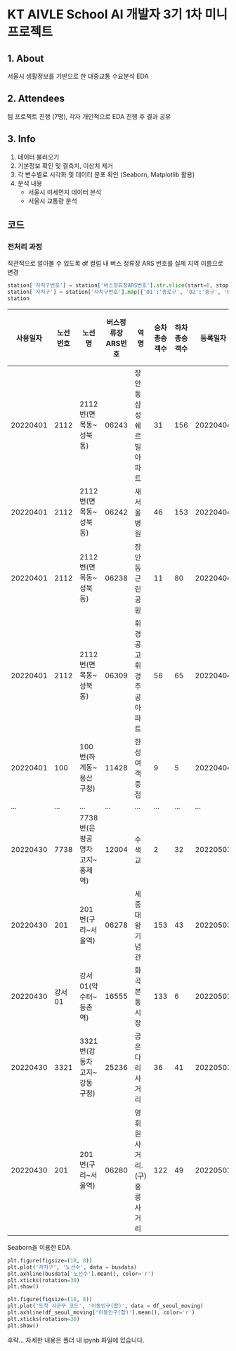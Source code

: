 # KT AIVLE School AI 개발자 3기 1차 미니 프로젝트

## 1. About

서울시 생활정보를 기반으로 한 대중교통 수요분석 EDA

## 2. Attendees

팀 프로젝트 진행 (7명), 각자 개인적으로 EDA 진행 후 결과 공유

## 3. Info

1. 데이터 불러오기
2. 기본정보 확인 및 결측치, 이상치 제거
3. 각 변수별로 시각화 및 데이터 분포 확인 (Seaborn, Matplotlib 활용)
4. 분석 내용
   - 서울시 미세먼지 데이터 분석
   - 서울시 교통량 분석

## 코드

### 전처리 과정

직관적으로 알아볼 수 있도록 df 컬럼 내 버스 정류장 ARS 번호를 실제 지역 이름으로 변경

```python
station['자치구번호'] = station['버스정류장ARS번호'].str.slice(start=0, stop=2)
station['자치구'] = station['자치구번호'].map({'01':'종로구', '02':'중구', '03': '용산구', '04':'성동구', '05': '광진구', '06': '동대문구', '07': '중랑구', '08': '성북구', '09': '강북구', '10': '도봉구', '11': '노원구', '12': '은평구', '13': '서대문구', '14': '마포구', '15': '양천구', '16': '강서구', '17': '구로구', '18': '금천구', '19': '영등포구', '20': '동작구', '21': '관악구', '22': '서초구', '23': '강남구', '24': '송파구', '25': '강동구'})
station
```

| 사용일자   | 노선번호 | 노선명                 | 버스정류장ARS번호 | 역명                     | 승차총승객수 | 하차총승객수 | 등록일자  | 자치구번호 | 자치구     |
|------------|----------|------------------------|------------------|--------------------------|--------------|--------------|-----------|-------------|------------|
| 20220401   | 2112     | 2112번(면목동~성북동) | 06243            | 장안동삼성쉐르빌아파트 | 31           | 156          | 20220404  | 06          | 동대문구 |
| 20220401   | 2112     | 2112번(면목동~성북동) | 06242            | 새서울병원               | 46           | 153          | 20220404  | 06          | 동대문구 |
| 20220401   | 2112     | 2112번(면목동~성북동) | 06238            | 장안동근린공원           | 11           | 80           | 20220404  | 06          | 동대문구 |
| 20220401   | 2112     | 2112번(면목동~성북동) | 06309            | 휘경공고휘경주공아파트 | 56           | 65           | 20220404  | 06          | 동대문구 |
| 20220401   | 100      | 100번(하계동~용산구청) | 11428            | 한성여객종점             | 9            | 5            | 20220404  | 11          | 노원구    |
| ...        | ...      | ...                    | ...              | ...                      | ...          | ...          | ...       | ...         | ...        |
| 20220430   | 7738     | 7738번(은평공영차고지~홍제역) | 12004        | 수색교                   | 2            | 32           | 20220503  | 12          | 은평구    |
| 20220430   | 201      | 201번(구리~서울역)       | 06278            | 세종대왕기념관           | 153          | 43           | 20220503  | 06          | 동대문구 |
| 20220430   | 강서01   | 강서01(약수터~등촌역) | 16555            | 화곡본동시장             | 133          | 6            | 20220503  | 16          | 강서구    |
| 20220430   | 3321     | 3321번(강동차고지~강동구청) | 25236        | 굽은다리사거리           | 36           | 41           | 20220503  | 25          | 강동구    |
| 20220430   | 201      | 201번(구리~서울역)       | 06280            | 영휘원사거리.(구)홍릉사거리 | 122          | 49           | 20220503  | 06          | 동대문구 |

Seaborn을 이용한 EDA

```python
plt.figure(figsize=(18, 8))
plt.plot('자치구', '노선수', data = busdata)
plt.axhline(busdata['노선수'].mean(), color='r')
plt.xticks(rotation=30)
plt.show()
```

```python
plt.figure(figsize=(18, 8))
plt.plot('도착 시군구 코드', '이동인구(합)', data = df_seoul_moving)
plt.axhline(df_seoul_moving['이동인구(합)'].mean(), color='r')
plt.xticks(rotation=30)
plt.show()
```

후략...
자세한 내용은 폴더 내 ipynb 파일에 있습니다. 

